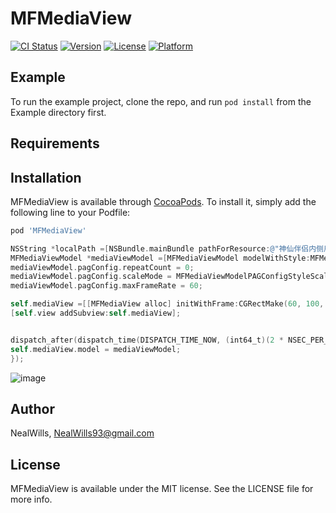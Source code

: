# MFMediaView

[![CI Status](https://img.shields.io/travis/NealWills/MFMediaView.svg?style=flat)](https://travis-ci.org/NealWills/MFMediaView)
[![Version](https://img.shields.io/cocoapods/v/MFMediaView.svg?style=flat)](https://cocoapods.org/pods/MFMediaView)
[![License](https://img.shields.io/cocoapods/l/MFMediaView.svg?style=flat)](https://cocoapods.org/pods/MFMediaView)
[![Platform](https://img.shields.io/cocoapods/p/MFMediaView.svg?style=flat)](https://cocoapods.org/pods/MFMediaView)

## Example

To run the example project, clone the repo, and run `pod install` from the Example directory first.

## Requirements

## Installation

MFMediaView is available through [CocoaPods](https://cocoapods.org). To install
it, simply add the following line to your Podfile:

```ruby
pod 'MFMediaView'
```

```objectivec
NSString *localPath =[NSBundle.mainBundle pathForResource:@"神仙伴侣内侧用的" ofType:@"svga"];
MFMediaViewModel *mediaViewModel =[MFMediaViewModel modelWithStyle:MFMediaViewModelStyleSvga localPath:localPath];
mediaViewModel.pagConfig.repeatCount = 0;
mediaViewModel.pagConfig.scaleMode = MFMediaViewModelPAGConfigStyleScaleModeAspectToFit;
mediaViewModel.pagConfig.maxFrameRate = 60;

self.mediaView =[[MFMediaView alloc] initWithFrame:CGRectMake(60, 100, 250, 250)];
[self.view addSubview:self.mediaView];


dispatch_after(dispatch_time(DISPATCH_TIME_NOW, (int64_t)(2 * NSEC_PER_SEC)), dispatch_get_main_queue(), ^{
self.mediaView.model = mediaViewModel;
});
```

![image](https://github.com/NealWills/MFMediaView/blob/main/ReadMeAssets/ezgif.com-gif-maker.gif?raw=true)

## Author

NealWills, NealWills93@gmail.com

## License

MFMediaView is available under the MIT license. See the LICENSE file for more info.
